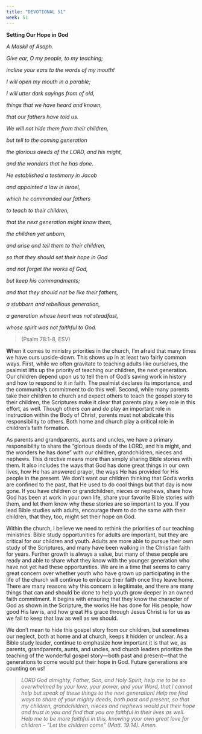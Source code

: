 ```yaml
---
title: "DEVOTIONAL 51"
week: 51
---
```


**Setting Our Hope in God**

*A Maskil of Asaph.*

*Give ear, O my people, to my teaching;*

*incline your ears to the words of my mouth!*

*I will open my mouth in a parable;*

*I will utter dark sayings from of old,*

*things that we have heard and known,*

*that our fathers have told us.*

*We will not hide them from their children,*

*but tell to the coming generation*

*the glorious deeds of the LORD, and his might,*

*and the wonders that he has done.*

*He established a testimony in Jacob*

*and appointed a law in Israel,*

*which he commanded our fathers*

*to teach to their children,*

*that the next generation might know them,*

*the children yet unborn,*

*and arise and tell them to their children,*

*so that they should set their hope in God*

*and not forget the works of God,*

*but keep his commandments;*

*and that they should not be like their fathers,*

*a stubborn and rebellious generation,*

*a generation whose heart was not steadfast,*

*whose spirit was not faithful to God.*

> (Psalm 78:1-8, ESV)

**W**hen it comes to ministry priorities in the church, I’m afraid that
many times we have ours upside-down. This shows up in at least two
fairly common ways. First, while we often gravitate to teaching adults
like ourselves, the psalmist lifts up the priority of teaching our
children, the next generation. Our children depend upon us to tell them
of God’s saving work in history and how to respond to it in faith. The
psalmist declares its importance, and the community’s commitment to do
this well. Second, while many parents take their children to church and
expect others to teach the gospel story to their children, the
Scriptures make it clear that parents play a key role in this effort, as
well. Though others *can* and *do* play an important role in instruction
within the Body of Christ, parents must not abdicate this responsibility
to others. Both home and church play a critical role in children’s faith
formation.

As parents and grandparents, aunts and uncles, we have a primary
responsibility to share the “glorious deeds of the LORD, and his might,
and the wonders he has done” with our children, grandchildren, nieces
and nephews. This directive means more than simply sharing Bible stories
with them. It also includes the ways that God has done great things in
our own lives, how He has answered prayer, the ways He has provided for
His people in the present. We don’t want our children thinking that
God’s works are confined to the past, that He used to do cool things but
that day is now gone. If you have children or grandchildren, nieces or
nephews, share how God has been at work in your own life, share your
favorite Bible stories with them, and let them know why these stories
are so important to you. If you lead Bible studies with adults,
encourage them to do the same with their children, that they, too, might
set their hope on God.

Within the church, I believe we need to rethink the priorities of our
teaching ministries. Bible study opportunities for adults are important,
but they are critical for our children and youth. Adults are more able
to pursue their own study of the Scriptures, and many have been walking
in the Christian faith for years. Further growth is always a value, but
many of these people are ready and able to share what they know with the
younger generation who have not yet had these opportunities. We are in a
time that seems to carry great concern over whether youth who have grown
up participating in the life of the church will continue to embrace
their faith once they leave home. There are many reasons why this
concern is legitimate, and there are many things that can and should be
done to help youth grow deeper in an owned faith commitment. It begins
with ensuring that they know the character of God as shown in the
Scripture, the works He has done for His people, how good His law is,
and how great His grace through Jesus Christ is for us as we fail to
keep that law as well as we should.

We don’t mean to hide this gospel story from our children, but sometimes
our neglect, both at home and at church, keeps it hidden or unclear. As
a Bible study leader, continue to emphasize how important it is that we,
as parents, grandparents, aunts, and uncles, and church leaders
prioritize the teaching of the wonderful gospel story—both past and
present—that the generations to come would put their hope in God. Future
generations are counting on us!

> *LORD God almighty, Father, Son, and Holy Spirit, help me to be so
> overwhelmed by your love, your power, and your Word, that I cannot
> help but speak of these things to the next generation! Help me find
> ways to share of your mighty deeds, both past and present, so that my
> children, grandchildren, nieces and nephews would put their hope and
> trust in you and find that you are faithful in their lives as well.
> Help me to be more faithful in this, knowing your own great love for
> children – “Let the children come” (Matt. 19:14). Amen.*
